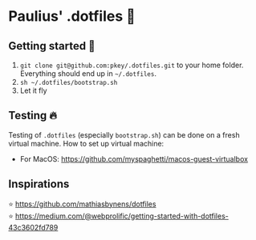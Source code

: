 # Paulius' .dotfiles :wrench:

## Getting started :rocket:

1. `git clone git@github.com:pkey/.dotfiles.git` to your home folder. Everything should end up in `~/.dotfiles`.
2. `sh ~/.dotfiles/bootstrap.sh`
3. Let it fly

## Testing :fire:

Testing of `.dotfiles` (especially `bootstrap.sh`) can be done on a fresh virtual machine. How to set up virtual machine:

- For MacOS: https://github.com/myspaghetti/macos-guest-virtualbox

## Inspirations

:star: https://github.com/mathiasbynens/dotfiles  
:star: https://medium.com/@webprolific/getting-started-with-dotfiles-43c3602fd789
